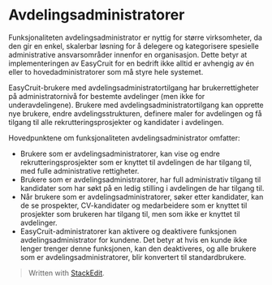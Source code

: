 # Avdelingsadministratorer

Funksjonaliteten avdelingsadministrator er nyttig for større virksomheter, da den gir en enkel, skalerbar løsning for å delegere og kategorisere spesielle administrative ansvarsområder innenfor en organisasjon. Dette betyr at implementeringen av EasyCruit for en bedrift ikke alltid er avhengig av én eller to hovedadministratorer som må styre hele systemet.

EasyCruit-brukere med avdelingsadministratortilgang har brukerrettigheter på administratornivå for bestemte avdelinger (men ikke for underavdelingene). Brukere med avdelingsadministratortilgang kan opprette nye brukere, endre avdelingsstrukturen, definere maler for avdelingen og få tilgang til alle rekrutteringsprosjekter og kandidater i avdelingen.

Hovedpunktene om funksjonaliteten avdelingsadministrator omfatter:

-   Brukere som er avdelingsadministratorer, kan vise og endre rekrutteringsprosjekter som er knyttet til avdelingen de har tilgang til, med fulle administrative rettigheter.
-   Brukere som er avdelingsadministratorer, har full administrativ tilgang til kandidater som har søkt på en ledig stilling i avdelingen de har tilgang til.
-   Når brukere som er avdelingsadministratorer, søker etter kandidater, kan de se prospekter, CV-kandidater og medarbeidere som er knyttet til prosjekter som brukeren har tilgang til, men som ikke er knyttet til avdelinger.
-   EasyCruit-administratorer kan aktivere og deaktivere funksjonen avdelingsadministrator for kundene. Det betyr at hvis en kunde ikke lenger trenger denne funksjonen, kan den deaktiveres, og alle brukere som er avdelingsadministratorer, blir konvertert til standardbrukere.


> Written with [StackEdit](https://stackedit.io/).
<!--stackedit_data:
eyJoaXN0b3J5IjpbMTIzOTczMTQ2MF19
-->